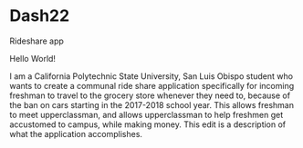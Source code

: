 # Dash22
Rideshare app 

Hello World!

I am a California Polytechnic State University, San Luis Obispo student who wants to create a communal ride share application specifically for incoming freshman to travel to the grocery store whenever they need to, because of the ban on cars starting in the 2017-2018 school year. This allows freshman to meet upperclassman, and allows upperclassman to help freshmen get accustomed to campus, while making money. This edit is a description of what the application accomplishes. 
